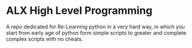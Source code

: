 # ALX High Level Programming
A repo dedicated for Re-Learning python in a very hard way, in which you start from early age of python form simple scripts to greater and complete complex scripts with no cheats.
